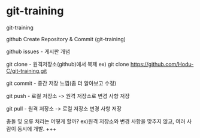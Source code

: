 # git-training
git-training


github Create Repository & Commit (git-training)

github issues - 게시판 개념

git clone - 원격저장소(github)에서 복제 ex) git clone https://github.com/Hodu-C/git-training.git

git commit - 중간 저장 느낌(좀 더 알아보고 수정)

git push - 로컬 저장소 -> 원격 저장소로 변경 사항 저장

git pull - 원격 저장소 -> 로컬 저장소 변경 사항 저장

충돌 및 오류 처리는 어떻게 할까? ex)원격 저장소와 변경 사항을 맞추지 않고, 여러 사람이 동시에 개발. +++

